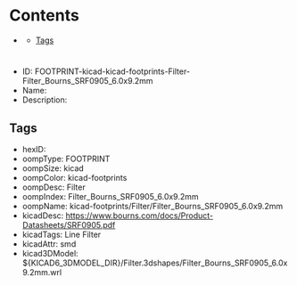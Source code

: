 



Contents
========

* [](#)
	* [Tags](#tags)

# 

- ID: FOOTPRINT-kicad-kicad-footprints-Filter-Filter_Bourns_SRF0905_6.0x9.2mm
- Name: 
- Description: 

## Tags

- hexID: 
- oompType: FOOTPRINT
- oompSize: kicad
- oompColor: kicad-footprints
- oompDesc: Filter
- oompIndex: Filter_Bourns_SRF0905_6.0x9.2mm
- oompName: kicad-footprints/Filter/Filter_Bourns_SRF0905_6.0x9.2mm
- kicadDesc: https://www.bourns.com/docs/Product-Datasheets/SRF0905.pdf
- kicadTags: Line Filter
- kicadAttr: smd
- kicad3DModel: ${KICAD6_3DMODEL_DIR}/Filter.3dshapes/Filter_Bourns_SRF0905_6.0x9.2mm.wrl
